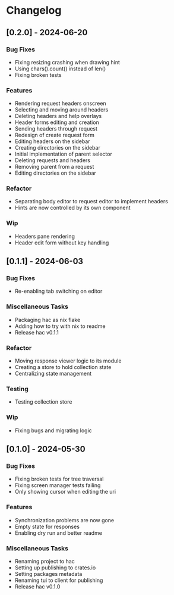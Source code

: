 # Changelog

## [0.2.0] - 2024-06-20

### Bug Fixes

- Fixing resizing crashing when drawing hint
- Using chars().count() instead of len()
- Fixing broken tests

### Features

- Rendering request headers onscreen
- Selecting and moving around headers
- Deleting headers and help overlays
- Header forms editing and creation
- Sending headers through request
- Redesign of create request form
- Editing headers on the sidebar
- Creating directories on the sidebar
- Initial implementation of parent selector
- Deleting requests and headers
- Removing parent from a request
- Editing directories on the sidebar

### Refactor

- Separating body editor to request editor to implement headers
- Hints are now controlled by its own component

### Wip

- Headers pane rendering
- Header edit form without key handling

## [0.1.1] - 2024-06-03

### Bug Fixes

- Re-enabling tab switching on editor

### Miscellaneous Tasks

- Packaging hac as nix flake
- Adding how to try with nix to readme
- Release hac v0.1.1

### Refactor

- Moving response viewer logic to its module
- Creating a store to hold collection state
- Centralizing state management

### Testing

- Testing collection store

### Wip

- Fixing bugs and migrating logic

## [0.1.0] - 2024-05-30

### Bug Fixes

- Fixing broken tests for tree traversal
- Fixing screen manager tests failing
- Only showing cursor when editing the uri

### Features

- Synchronization problems are now gone
- Empty state for responses
- Enabling dry run and better readme

### Miscellaneous Tasks

- Renaming project to hac
- Setting up publishing to crates.io
- Setting packages metadata
- Renaming tui to client for publishing
- Release hac v0.1.0


